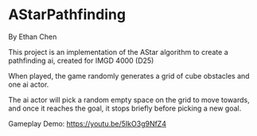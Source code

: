 # AStarPathfinding

By Ethan Chen

This project is an implementation of the AStar algorithm to create a pathfinding ai, created for IMGD 4000 (D25)

When played, the game randomly generates a grid of cube obstacles and one ai actor.

The ai actor will pick a random empty space on the grid to move towards, and once it reaches the goal, it stops briefly before picking a new goal.

Gameplay Demo: https://youtu.be/5IkO3g9NfZ4
